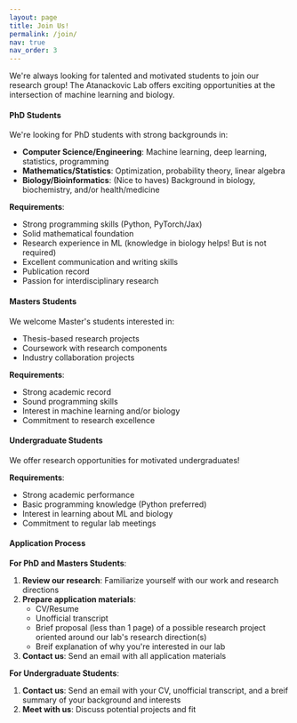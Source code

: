 ```yaml
---
layout: page
title: Join Us!
permalink: /join/
nav: true
nav_order: 3
---
```


We're always looking for talented and motivated students to join our research group! The Atanackovic Lab offers exciting opportunities at the intersection of machine learning and biology.

#### **PhD Students**

We're looking for PhD students with strong backgrounds in:
- **Computer Science/Engineering**: Machine learning, deep learning, statistics, programming
- **Mathematics/Statistics**: Optimization, probability theory, linear algebra
- **Biology/Bioinformatics**: (Nice to haves) Background in biology, biochemistry, and/or health/medicine

**Requirements**:
- Strong programming skills (Python, PyTorch/Jax)
- Solid mathematical foundation
- Research experience in ML (knowledge in biology helps! But is not required) 
- Excellent communication and writing skills
- Publication record
- Passion for interdisciplinary research

#### **Masters Students**

We welcome Master's students interested in:
- Thesis-based research projects
- Coursework with research components
- Industry collaboration projects

**Requirements**:
- Strong academic record
- Sound programming skills
- Interest in machine learning and/or biology
- Commitment to research excellence

#### **Undergraduate Students**

We offer research opportunities for motivated undergraduates!

**Requirements**:
- Strong academic performance
- Basic programming knowledge (Python preferred)
- Interest in learning about ML and biology
- Commitment to regular lab meetings

#### **Application Process**

**For PhD and Masters Students**:
1. **Review our research**: Familiarize yourself with our work and research directions
2. **Prepare application materials**:
   - CV/Resume
   - Unofficial transcript
   - Brief proposal (less than 1 page) of a possible research project oriented around our lab's research direction(s)
   - Breif explanation of why you're interested in our lab
3. **Contact us**: Send an email with all application materials

**For Undergraduate Students**:
1. **Contact us**: Send an email with your CV, unofficial transcript, and a breif summary of your background and interests 
2. **Meet with us**: Discuss potential projects and fit
